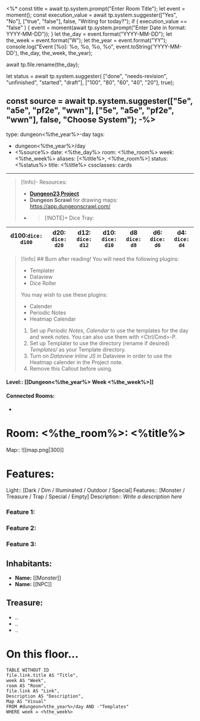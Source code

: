 <%*
const title = await tp.system.prompt("Enter Room Title");
let event = moment();
const execution_value = await tp.system.suggester(["Yes", "No"], ["true", "false"], false, "Writing for today?");
if ( execution_value == "false" ) {
    event = moment(await tp.system.prompt("Enter Date in format: YYYY-MM-DD"));
}
let the_day  = event.format("YYYY-MM-DD");
let the_week = event.format("W");
let the_year = event.format("YY");
console.log("Event [%o]: %o, %o, %o, %o", event.toString('YYYY-MM-DD'), the_day, the_week, the_year);

await tp.file.rename(the_day);

let status =  await tp.system.suggester(
  ["done", "needs-revision", "unfinished", "started", "draft"], 
  ["100", "80", "60", "40", "20"], 
  true);

const source = await tp.system.suggester(["5e", "a5e", "pf2e", "wwn"], ["5e", "a5e", "pf2e", "wwn"], false, "Choose System");
-%>
---
type: dungeon<%the_year%>-day
tags:
  - dungeon<%the_year%>/day
  - <%source%>
date: <%the_day%>
room: <%the_room%>
week: <%the_week%>
aliases: [<%title%>, <%the_room%>]
status: <%status%>
title: <%title%>
cssclasses: cards
---
> [!info]- Resources:
>
> * __[Dungeon23 Project](Dungeon23%20Project)__
> * __Dungeon Scrawl__ for drawing maps: <https://app.dungeonscrawl.com/>
> * > [!NOTE]+ Dice Tray:
>
| __d100__:`dice: d100` | __d20__: `dice: d20` | __d12__: `dice: d12` | __d10__: `dice: d10` | __d8__ `dice: d8`  | __d6__: `dice: d6`  | __d4__: `dice: d4`  |
| --------------------- | -------------------- | --- | --- | --- | --- | --- |

> [!info] ## Burn after reading!
> You will need the following plugins:
> - Templater
> - Dataview
> - Dice Roller
> 
> You may wish to use these plugins:
> - Calender
> - Periodic Notes
> - Heatmap Calendar
> 1. Set up *Periodic Notes*, *Calendar* to use the templates for the day and week notes. You can also use them with <Ctrl/Cmd>-P.
> 2. Set up Templater to use the directory (rename if desired)  _Templates/_ as your Template directory.
> 3. Turn on *Dataview inline JS* in Dataview in order to use the Heatmap calender in the Project note.
> 4. Remove this Callout before using.
 
#### Level:: [[Dungeon<%the_year%> Week <%the_week%>]]

#### Connected Rooms:
- 

# Room: <%the_room%>: <%title%>

Map:: ![[map.png|300]]

# Features:

Light:: [Dark / Dim / Illuminated / Outdoor / Special]
Features:: [Monster / Treasure / Trap / Special / Empty]
Description::  *Write a description here*

### Feature 1:

### Feature 2:

### Feature 3:

## Inhabitants:

* __Name:__ [[Monster]]
* __Name:__ [[NPC]]

## Treasure:

* ..
* ..
* ..

# On this floor...

```dataview
TABLE WITHOUT ID
file.link.title AS "Title",
week AS "Week",
room AS "Room",
file.link AS "Link",
Description AS "Description",
Map AS "Visual"
FROM #dungeon<%the_year%>/day AND -"Templates"
WHERE week = <%the_week%>
```
